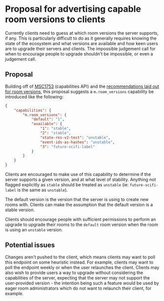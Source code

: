 # Proposal for advertising capable room versions to clients

Currently clients need to guess at which room versions the server supports, if any. This is particularly
difficult to do as it generally requires knowing the state of the ecosystem and what versions are
available and how keen users are to upgrade their servers and clients. The impossible judgement call
for when to encourage people to upgrade shouldn't be impossible, or even a judgement call.


## Proposal

Building off of [MSC1753](https://github.com/matrix-org/matrix-doc/pull/1753) (capabilities API) and
the [recommendations laid out for room versions](https://github.com/matrix-org/matrix-doc/pull/1773/files#diff-1436075794bb304492ca6953a6692cd0R463),
this proposal suggests a `m.room_versions` capability be introduced like the following:

```json
{
    "capabilities": {
        "m.room_versions": {
            "default": "1",
            "available": {
                "1": "stable",
                "2": "stable",
                "state-res-v2-test": "unstable",
                "event-ids-as-hashes": "unstable",
                "3": "future-scifi-label"
            }
        }
    }
}
```

Clients are encouraged to make use of this capability to determine if the server supports a given
version, and at what level of stability. Anything not flagged explicitly as `stable` should be treated
as `unstable` (ie: `future-scifi-label` is the same as `unstable`).

The default version is the version that the server is using to create new rooms with. Clients can
make the assumption that the default version is a stable version.

Clients should encourage people with sufficient permissions to perform an upgrade to upgrade their
rooms to the `default` room version when the room is using an `unstable` version.


## Potential issues

Changes aren't pushed to the client, which means clients may want to poll this endpoint on some
heuristic instead. For example, clients may want to poll the endpoint weekly or when the user relaunches
the client. Clients may also wish to provide users a way to upgrade without considering the capabilities
of the server, expecting that the server may not support the user-provided version - the intention
being such a feature would be used by eager room administrators which do not want to relaunch their
client, for example.
